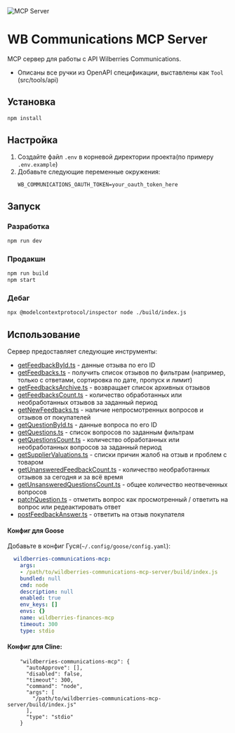 <img src="https://badge.mcpx.dev?type=server" title="MCP Server"/>

# WB Communications MCP Server

MCP сервер для работы с API Wilberries Communications.
- Описаны все ручки из OpenAPI спецификации, выставлены как `Tool` (src/tools/api)

## Установка

```bash
npm install
```

## Настройка

1. Создайте файл `.env` в корневой директории проекта(по примеру `.env.example`)
2. Добавьте следующие переменные окружения:
   ```
   WB_COMMUNICATIONS_OAUTH_TOKEN=your_oauth_token_here
   ```

## Запуск

### Разработка
```bash
npm run dev
```

### Продакшн
```bash
npm run build
npm start
```

### Дебаг
```bash
npx @modelcontextprotocol/inspector node ./build/index.js
```

## Использование

Сервер предоставляет следующие инструменты:

- [getFeedbackById.ts](src/tools/api/getFeedbackById.ts) - данные отзыва по его ID
- [getFeedbacks.ts](src/tools/api/getFeedbacks.ts) - получить список отзывов по фильтрам (например, только с ответами,
  сортировка по дате, пропуск и лимит)
- [getFeedbacksArchive.ts](src/tools/api/getFeedbacksArchive.ts) - возвращает список архивных отзывов
- [getFeedbacksCount.ts](src/tools/api/getFeedbacksCount.ts) - количество обработанных или необработанных отзывов за 
  заданный период
- [getNewFeedbacks.ts](src/tools/api/getNewFeedbacks.ts) - наличие непросмотренных вопросов и отзывов от покупателей
- [getQuestionById.ts](src/tools/api/getQuestionById.ts) - данные вопроса по его ID
- [getQuestions.ts](src/tools/api/getQuestions.ts) - список вопросов по заданным фильтрам
- [getQuestionsCount.ts](src/tools/api/getQuestionsCount.ts) - количество обработанных или необработанных вопросов за 
  заданный период
- [getSupplierValuations.ts](src/tools/api/getSupplierValuations.ts) - списки причин жалоб на отзыв и проблем с товаром
- [getUnansweredFeedbackCount.ts](src/tools/api/getUnansweredFeedbackCount.ts) - количество необработанных отзывов за 
  сегодня и за всё время
- [getUnsansweredQuestionsCount.ts](src/tools/api/getUnsansweredQuestionsCount.ts) - общее количество неотвеченных 
  вопросов
- [patchQuestion.ts](src/tools/api/patchQuestion.ts) - отметить вопрос как просмотренный / ответить на вопрос или 
редеактировать ответ
- [postFeedbackAnswer.ts](src/tools/api/postFeedbackAnswer.ts) - ответить на отзыв покупателя

#### Конфиг для Goose

Добавьте в конфиг Гуся(`~/.config/goose/config.yaml`):
```yaml
  wildberries-communications-mcp:
    args:
    - /path/to/wildberries-communications-mcp-server/build/index.js
    bundled: null
    cmd: node
    description: null
    enabled: true
    env_keys: []
    envs: {}
    name: wildberries-finances-mcp
    timeout: 300
    type: stdio
```

#### Конфиг для Cline:

```
    "wildberries-communications-mcp": {
      "autoApprove": [],
      "disabled": false,
      "timeout": 300,
      "command": "node",
      "args": [
        "/path/to/wildberries-communications-mcp-server/build/index.js"
      ],
      "type": "stdio"
    }
```
